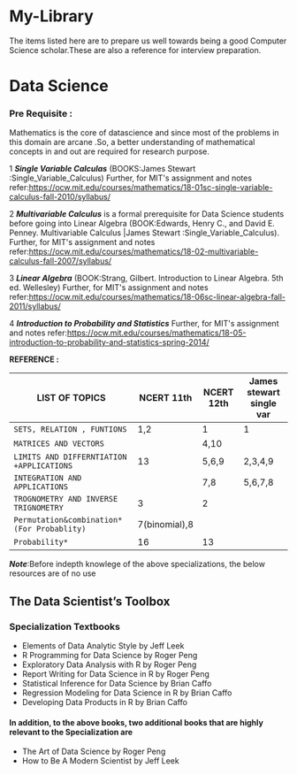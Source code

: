 # My-Library
The items listed here  are to prepare  us well  towards being a good Computer Science scholar.These are also a reference for interview preparation. 

# Data Science
### Pre Requisite :
Mathematics is the core of datascience and since most of the problems in this domain are arcane .So, a better understanding of mathematical concepts in and out are required for research purpose.

1 ***Single Variable Calculas*** (BOOKS:James Stewart :Single_Variable_Calculus)
Further, for MIT's assignment and notes refer:https://ocw.mit.edu/courses/mathematics/18-01sc-single-variable-calculus-fall-2010/syllabus/

2  ***Multivariable Calculus*** is a formal prerequisite for Data Science students before going into  Linear Algebra
(BOOK:Edwards, Henry C., and David E. Penney. Multivariable Calculus |James Stewart :Single_Variable_Calculus).
Further, for MIT's assignment and notes refer:https://ocw.mit.edu/courses/mathematics/18-02-multivariable-calculus-fall-2007/syllabus/

3 ***Linear Algebra*** (BOOK:Strang, Gilbert. Introduction to Linear Algebra. 5th ed. Wellesley)
Further, for MIT's assignment and notes refer:https://ocw.mit.edu/courses/mathematics/18-06sc-linear-algebra-fall-2011/syllabus/

4 ***Introduction to Probability and Statistics*** 
Further, for MIT's assignment and notes refer:https://ocw.mit.edu/courses/mathematics/18-05-introduction-to-probability-and-statistics-spring-2014/

**REFERENCE :**

|LIST OF TOPICS                              | NCERT 11th      | NCERT 12th      |James stewart single var  |
| ---                                        | ---             | ---             |---                       |
| `SETS, RELATION , FUNTIONS`                | 1,2             | 1               |    1                     |
| `MATRICES AND VECTORS`                     |                 | 4,10            |                          |
| `LIMITS AND DIFFERNTIATION +APPLICATIONS`  | 13              | 5,6,9           |  2,3,4,9                 |
| `INTEGRATION AND APPLICATIONS `            |                 | 7,8             |    5,6,7,8               |
| `TROGNOMETRY AND INVERSE TRIGNOMETRY`      | 3               | 2               |                          |
| `Permutation&combination*(For Probablity)` | 7(binomial),8   |                 |                          |
| `Probability*`                             | 16              | 13              |                          |

***Note***:Before indepth knowlege of the above specializations, the below resources are of no use 

## The Data Scientist’s Toolbox
### Specialization Textbooks

* Elements of Data Analytic Style by Jeff Leek
* R Programming for Data Science by Roger Peng
* Exploratory Data Analysis with R by Roger Peng
* Report Writing for Data Science in R by Roger Peng
* Statistical Inference for Data Science by Brian Caffo
* Regression Modeling for Data Science in R by Brian Caffo
* Developing Data Products in R by Brian Caffo

#### In addition, to the above books, two additional books that are highly relevant to the Specialization are

* The Art of Data Science by Roger Peng
* How to Be A Modern Scientist by Jeff Leek
